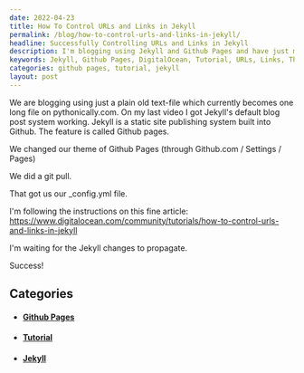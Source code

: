 ```yaml
---
date: 2022-04-23
title: How To Control URLs and Links in Jekyll
permalink: /blog/how-to-control-urls-and-links-in-jekyll/
headline: Successfully Controlling URLs and Links in Jekyll
description: I'm blogging using Jekyll and Github Pages and have just made some changes to the theme. I'm now following a DigitalOcean tutorial to control URLs and links in Jekyll - hoping for successful changes to propagate soon! Read my blog post to find out how I did it.
keywords: Jekyll, Github Pages, DigitalOcean, Tutorial, URLs, Links, Theme, Changes, Propagate, Pythonically.com, Default Blog Post System, `_config.yml`, Git Pull
categories: github pages, tutorial, jekyll
layout: post
---
```


We are blogging using just a plain old text-file which currently becomes one
long file on pythonically.com. On my last video I got Jekyll's default blog
post system working. Jekyll is a static site publishing system built into
Github. The feature is called Github pages.

We changed our theme of Github Pages (through Github.com / Settings / Pages)

We did a git pull.

That got us our \_config.yml file.

I'm following the instructions on this fine article:
https://www.digitalocean.com/community/tutorials/how-to-control-urls-and-links-in-jekyll

I'm waiting for the Jekyll changes to propagate.

Success!


## Categories

<ul>
<li><h4><a href='/github-pages/'>Github Pages</a></h4></li>
<li><h4><a href='/tutorial/'>Tutorial</a></h4></li>
<li><h4><a href='/jekyll/'>Jekyll</a></h4></li></ul>